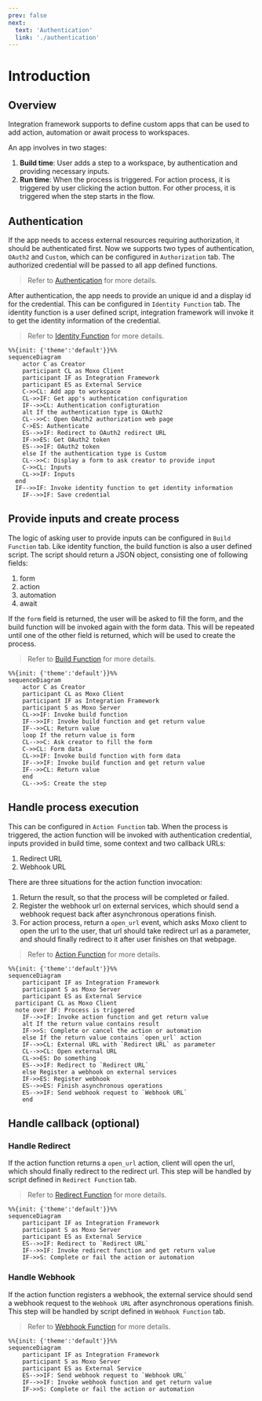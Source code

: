 ```yaml
---
prev: false
next:
  text: 'Authentication'
  link: './authentication'
---
```


# Introduction

## Overview

Integration framework supports to define custom apps that can be used to add action, automation or await process to workspaces.

An app involves in two stages:

1. **Build time**: User adds a step to a workspace, by authentication and providing necessary inputs.
2. **Run time**: When the process is triggered. For action process, it is triggered by user clicking the action button. For other process, it is triggered when the step starts in the flow.

## Authentication

If the app needs to access external resources requiring authorization, it should be authenticated first. Now we supports two types of authentication, `OAuth2` and `Custom`, which can be configured in `Authorization` tab. The authorized credential will be passed to all app defined functions.

> Refer to [Authentication](./authentication.md) for more details.

After authentication, the app needs to provide an unique id and a display id for the credential. This can be configured in `Identity Function` tab. The identity function is a user defined script, integration framework will invoke it to get the identity information of the credential.

> Refer to [Identity Function](./identity-function.md) for more details.

```mermaid
%%{init: {'theme':'default'}}%%
sequenceDiagram
	actor C as Creator
	participant CL as Moxo Client
	participant IF as Integration Framework
	participant ES as External Service
	C->>CL: Add app to workspace
	CL->>IF: Get app's authentication configuration
	IF-->>CL: Authentication configturation
	alt If the authentication type is OAuth2
	CL-->>C: Open OAuth2 authorization web page
	C->ES: Authenticate
	ES-->>IF: Redirect to OAuth2 redirect URL
	IF->>ES: Get OAuth2 token
	ES-->>IF: OAuth2 token
	else If the authentication type is Custom
	CL-->>C: Display a form to ask creator to provide input
	C->>CL: Inputs
	CL->>IF: Inputs
  end
  IF-->>IF: Invoke identity function to get identity information
	IF-->>IF: Save credential
```

## Provide inputs and create process

The logic of asking user to provide inputs can be configured in `Build Function` tab. Like identity function, the build function is also a user defined script. The script should return a JSON object, consisting one of following fields:

1. form
2. action
3. automation
4. await

If the `form` field is returned, the user will be asked to fill the form, and the build function will be invoked again with the form data. This will be repeated until one of the other field is returned, which will be used to create the process.

> Refer to [Build Function](./build-function.md) for more details.

```mermaid
%%{init: {'theme':'default'}}%%
sequenceDiagram
	actor C as Creator
	participant CL as Moxo Client
	participant IF as Integration Framework
	participant S as Moxo Server
	CL->>IF: Invoke build function
	IF-->>IF: Invoke build function and get return value
	IF-->>CL: Return value
	loop If the return value is form
	CL-->>C: Ask creator to fill the form
	C->>CL: Form data
	CL->>IF: Invoke build function with form data
	IF-->>IF: Invoke build function and get return value
	IF-->>CL: Return value
	end
	CL-->>S: Create the step
```

## Handle process execution

This can be configured in `Action Function` tab. When the process is triggered, the action function will be invoked with authentication credential, inputs provided in build time, some context and two callback URLs:

1. Redirect URL
2. Webhook URL

There are three situations for the action function invocation:
1. Return the result, so that the process will be completed or failed.
2. Register the webhook url on external services, which should send a webhook request back after asynchronous operations finish.
3. For action process, return a `open_url` event, which asks Moxo client to open the url to the user, that url should take redirect url as a parameter, and should finally redirect to it after user finishes on that webpage.

> Refer to [Action Function](./action-function.md) for more details.

```mermaid
%%{init: {'theme':'default'}}%%
sequenceDiagram
	participant IF as Integration Framework
	participant S as Moxo Server
	participant ES as External Service
  participant CL as Moxo Client
  note over IF: Process is triggered
	IF-->>IF: Invoke action function and get return value
	alt If the return value contains result
	IF->>S: Complete or cancel the action or automation
	else If the return value contains `open_url` action
	IF-->>CL: External URL with `Redirect URL` as parameter
	CL-->>CL: Open external URL
	CL->>ES: Do something
	ES-->>IF: Redirect to `Redirect URL`
	else Register a webhook on external services
	IF->>ES: Register webhook
	ES-->>ES: Finish asynchronous operations
	ES-->>IF: Send webhook request to `Webhook URL`
	end
```

## Handle callback (optional)

### Handle Redirect

If the action function returns a `open_url` action, client will open the url, which should finally redirect to the redirect url. This step will be handled by script defined in `Redirect Function` tab.

> Refer to [Redirect Function](./redirect-function.md) for more details.

```mermaid
%%{init: {'theme':'default'}}%%
sequenceDiagram
	participant IF as Integration Framework
	participant S as Moxo Server
	participant ES as External Service
	ES-->>IF: Redirect to `Redirect URL`
	IF-->>IF: Invoke redirect function and get return value
	IF->>S: Complete or fail the action or automation
```

### Handle Webhook

If the action function registers a webhook, the external service should send a webhook request to the `Webhook URL` after asynchronous operations finish. This step will be handled by script defined in `Webhook Function` tab.

> Refer to [Webhook Function](./webhook-function.md) for more details.

```mermaid
%%{init: {'theme':'default'}}%%
sequenceDiagram
	participant IF as Integration Framework
	participant S as Moxo Server
	participant ES as External Service
	ES-->>IF: Send webhook request to `Webhook URL`
	IF-->>IF: Invoke webhook function and get return value
	IF->>S: Complete or fail the action or automation
```